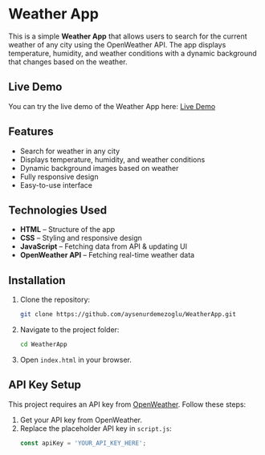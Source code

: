 # Weather App 

This is a simple **Weather App** that allows users to search for the current weather of any city using the OpenWeather API. The app displays temperature, humidity, and weather conditions with a dynamic background that changes based on the weather.

## Live Demo
You can try the live demo of the Weather App here: [Live Demo](https://aysenurdemezoglu.github.io/WeatherApp/)
##  Features
- Search for weather in any city 
- Displays temperature, humidity, and weather conditions 
- Dynamic background images based on weather 
- Fully responsive design 
- Easy-to-use interface

##  Technologies Used
- **HTML** – Structure of the app
- **CSS** – Styling and responsive design
- **JavaScript** – Fetching data from API & updating UI
- **OpenWeather API** – Fetching real-time weather data

##  Installation
1. Clone the repository:
   ```sh
   git clone https://github.com/aysenurdemezoglu/WeatherApp.git
   ```
2. Navigate to the project folder:
   ```sh
   cd WeatherApp
   ```
3. Open `index.html` in your browser.

##  API Key Setup
This project requires an API key from [OpenWeather](https://openweathermap.org/api). Follow these steps:
1. Get your API key from OpenWeather.
2. Replace the placeholder API key in `script.js`:
   ```js
   const apiKey = 'YOUR_API_KEY_HERE';
   ```


